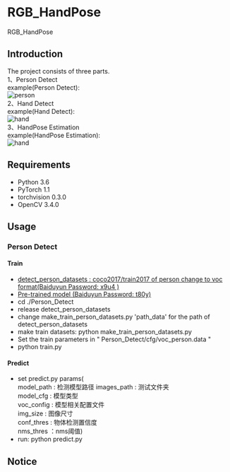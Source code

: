 # RGB_HandPose
RGB_HandPose
## Introduction
The project consists of three parts.  
1、Person Detect  
example(Person Detect):  
![person](https://github.com/XiangLiK/RGB_HandPose/raw/master/samples/person.png)  
2、Hand Detect  
example(Hand Detect):  
![hand](https://github.com/XiangLiK/RGB_HandPose/raw/master/samples/hand.png)   
3、HandPose Estimation  
example(HandPose Estimation):  
![hand](https://github.com/XiangLiK/RGB_HandPose/raw/master/samples/handpose.png)  

## Requirements  

* Python 3.6  
* PyTorch 1.1
* torchvision 0.3.0
* OpenCV 3.4.0

## Usage  
### Person Detect  
#### Train  
* [detect_person_datasets : coco2017/train2017 of person change to voc format(Baiduyun Password: x9u4 )](https://pan.baidu.com/s/1Z7RBbrmR9iRK61-RTy5E6A)  
* [Pre-trained model (Baiduyun Password: t80y) ](https://pan.baidu.com/s/1QFAKGIv1zAgDLRyJej8SJA)  
* cd ./Person_Detect  
* release detect_person_datasets
* change make_train_person_datasets.py 'path_data' for the path of detect_person_datasets
* make train datasets: python make_train_person_datasets.py
* Set the train parameters in " Person_Detect/cfg/voc_person.data "
* python train.py  

#### Predict  
* set predict.py params(  
  model_path : 检测模型路径
  images_path : 测试文件夹  
  model_cfg : 模型类型  
  voc_config : 模型相关配置文件  
  img_size : 图像尺寸    
  conf_thres : 物体检测置信度  
  nms_thres ：nms阈值)  
* run: python predict.py

## Notice  
